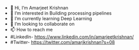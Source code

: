 - 👋 Hi, I’m Amarjeet Krishnan
- 👀 I’m interested in Building processing pipelines
- 🌱 I’m currently learning Deep Learning
- 💞️ I’m looking to collaborate on 
- 📫 How to reach me 
- #LinkedIn- https://www.linkedin.com/in/amarjeetkrishnan/
- #Twitter- https://twitter.com/amarjkrishnan?s=08

